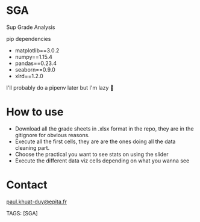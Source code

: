# SGA
Sup Grade Analysis

pip dependencies
- matplotlib==3.0.2
- numpy==1.15.4
- pandas==0.23.4
- seaborn==0.9.0
- xlrd==1.2.0

I'll probably do a pipenv later but I'm lazy :shrug:

# How to use
- Download all the grade sheets in .xlsx format in the repo, they are in the gitignore for obvious reasons.
- Execute all the first cells, they are are the ones doing all the data cleaning part.
- Choose the practical you want to see stats on using the slider
- Execute the different data viz cells depending on what you wanna see

# Contact
paul.khuat-duy@epita.fr

TAGS: [SGA]
